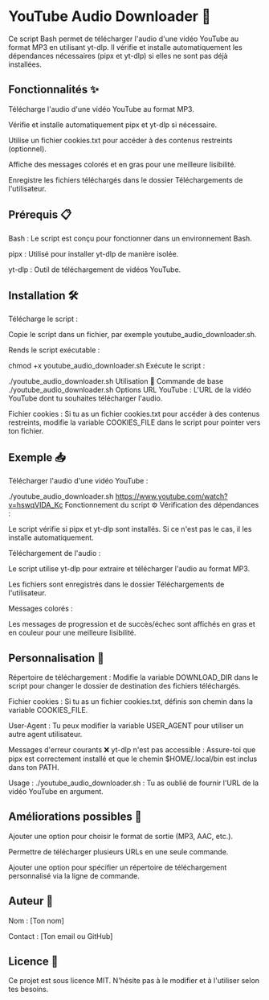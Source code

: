 # YouTube Audio Downloader 🎵
Ce script Bash permet de télécharger l'audio d'une vidéo YouTube au format MP3 en utilisant yt-dlp. Il vérifie et installe automatiquement les dépendances nécessaires (pipx et yt-dlp) si elles ne sont pas déjà installées.

## Fonctionnalités ✨
Télécharge l'audio d'une vidéo YouTube au format MP3.

Vérifie et installe automatiquement pipx et yt-dlp si nécessaire.

Utilise un fichier cookies.txt pour accéder à des contenus restreints (optionnel).

Affiche des messages colorés et en gras pour une meilleure lisibilité.

Enregistre les fichiers téléchargés dans le dossier Téléchargements de l'utilisateur.

## Prérequis 📋
Bash : Le script est conçu pour fonctionner dans un environnement Bash.

pipx : Utilisé pour installer yt-dlp de manière isolée.

yt-dlp : Outil de téléchargement de vidéos YouTube.

## Installation 🛠️
Télécharge le script :

Copie le script dans un fichier, par exemple youtube_audio_downloader.sh.

Rends le script exécutable :

chmod +x youtube_audio_downloader.sh
Exécute le script :

./youtube_audio_downloader.sh <URL YouTube>
Utilisation 🚀
Commande de base
./youtube_audio_downloader.sh <URL YouTube>
Options
URL YouTube : L'URL de la vidéo YouTube dont tu souhaites télécharger l'audio.

Fichier cookies : Si tu as un fichier cookies.txt pour accéder à des contenus restreints, modifie la variable COOKIES_FILE dans le script pour pointer vers ton fichier.

## Exemple 📥
Télécharger l'audio d'une vidéo YouTube :

./youtube_audio_downloader.sh https://www.youtube.com/watch?v=hswqVIDA_Kc
Fonctionnement du script ⚙️
Vérification des dépendances :

Le script vérifie si pipx et yt-dlp sont installés. Si ce n'est pas le cas, il les installe automatiquement.

Téléchargement de l'audio :

Le script utilise yt-dlp pour extraire et télécharger l'audio au format MP3.

Les fichiers sont enregistrés dans le dossier Téléchargements de l'utilisateur.

Messages colorés :

Les messages de progression et de succès/échec sont affichés en gras et en couleur pour une meilleure lisibilité.

## Personnalisation 🎨
Répertoire de téléchargement :
Modifie la variable DOWNLOAD_DIR dans le script pour changer le dossier de destination des fichiers téléchargés.

Fichier cookies :
Si tu as un fichier cookies.txt, définis son chemin dans la variable COOKIES_FILE.

User-Agent :
Tu peux modifier la variable USER_AGENT pour utiliser un autre agent utilisateur.

Messages d'erreur courants ❌
yt-dlp n'est pas accessible :
Assure-toi que pipx est correctement installé et que le chemin $HOME/.local/bin est inclus dans ton PATH.

Usage : ./youtube_audio_downloader.sh <URL YouTube> :
Tu as oublié de fournir l'URL de la vidéo YouTube en argument.

## Améliorations possibles 🔧
Ajouter une option pour choisir le format de sortie (MP3, AAC, etc.).

Permettre de télécharger plusieurs URLs en une seule commande.

Ajouter une option pour spécifier un répertoire de téléchargement personnalisé via la ligne de commande.

## Auteur 👤
Nom : [Ton nom]

Contact : [Ton email ou GitHub]

## Licence 📜
Ce projet est sous licence MIT. N'hésite pas à le modifier et à l'utiliser selon tes besoins.
